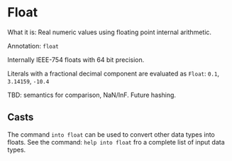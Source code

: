 # Float

What it is: Real numeric values using floating point internal arithmetic.

Annotation: `float`

Internally IEEE-754 floats with 64 bit precision.

Literals with a fractional decimal component are evaluated as `Float`: `0.1`, `3.14159`, `-10.4`

TBD: semantics for comparison, NaN/InF. Future hashing.

## Casts

The command `into float` can be used to convert other data types into floats.
See the command: `help into float` fro a complete list of input data types.
